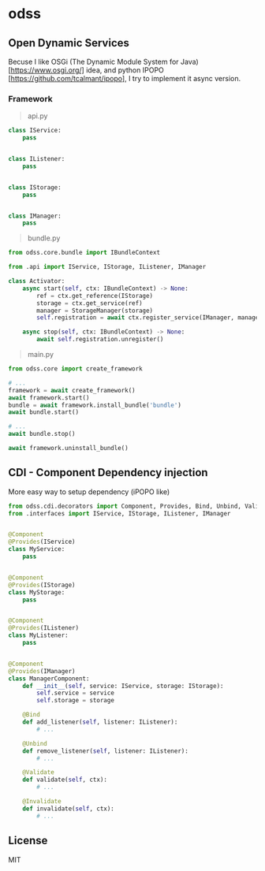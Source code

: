 # odss
## Open Dynamic Services

Becuse I like OSGi (The Dynamic Module System for Java)[https://www.osgi.org/] idea, and python IPOPO [https://github.com/tcalmant/ipopo], I try to implement it async version.


### Framework
> api.py
```python
class IService:
    pass


class IListener:
    pass


class IStorage:
    pass


class IManager:
    pass
```
> bundle.py
```python
from odss.core.bundle import IBundleContext

from .api import IService, IStorage, IListener, IManager

class Activator:
    async start(self, ctx: IBundleContext) -> None:
        ref = ctx.get_reference(IStorage)
        storage = ctx.get_service(ref)
        manager = StorageManager(storage)
        self.registration = await ctx.register_service(IManager, manager)

    async stop(self, ctx: IBundleContext) -> None:
        await self.registration.unregister()
```

> main.py
```python
from odss.core import create_framework

# ...
framework = await create_framework()
await framework.start()
bundle = await framework.install_bundle('bundle')
await bundle.start()

# ...
await bundle.stop()

await framework.uninstall_bundle()
```

## CDI - Component Dependency injection
More easy way to setup dependency (iPOPO like)
```python
from odss.cdi.decorators import Component, Provides, Bind, Unbind, Validate, Invalidate
from .interfaces import IService, IStorage, IListener, IManager


@Component
@Provides(IService)
class MyService:
    pass


@Component
@Provides(IStorage)
class MyStorage:
    pass


@Component
@Provides(IListener)
class MyListener:
    pass


@Component
@Provides(IManager)
class ManagerComponent:
    def __init__(self, service: IService, storage: IStorage):
        self.service = service
        self.storage = storage

    @Bind
    def add_listener(self, listener: IListener):
        # ...

    @Unbind
    def remove_listener(self, listener: IListener):
        # ...

    @Validate
    def validate(self, ctx):
        # ...

    @Invalidate
    def invalidate(self, ctx):
        # ...
```

## License
MIT